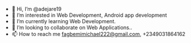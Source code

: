 - 👋 Hi, I’m @adejare19
- 👀 I’m interested in Web Development, Android app development
- 🌱 I’m currently learning Web Development.
- 💞️ I’m looking to collaborate on Web Applications..
- 📫 How to reach me fagbemimichael222@gmail.com, +2349031864162

<!---
adejare19/adejare19 is a ✨ special ✨ repository because its `README.md` (this file) appears on your GitHub profile.
You can click the Preview link to take a look at your changes.
--->
